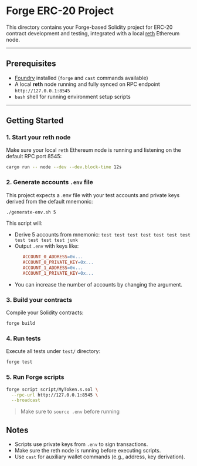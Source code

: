 # Forge ERC-20 Project

This directory contains your Forge-based Solidity project for ERC-20 contract development and testing, integrated with a local [reth](https://github.com/paradigmxyz/reth) Ethereum node.

---

## Prerequisites

- [Foundry](https://getfoundry.sh/) installed (`forge` and `cast` commands available)
- A local **reth** node running and fully synced on RPC endpoint `http://127.0.0.1:8545`
- `bash` shell for running environment setup scripts

---

## Getting Started

### 1. Start your reth node

Make sure your local `reth` Ethereum node is running and listening on the default RPC port 8545:

```bash
cargo run -- node --dev --dev.block-time 12s
```

### 2. Generate accounts `.env` file
This project expects a .env file with your test accounts and private keys derived from the default mnemonic:
```bash
./generate-env.sh 5
```

This script will:
* Derive 5 accounts from mnemonic:
    `
  test test test test test test test test test test test junk
     `
* Output `.env` with keys like:
     ```makefile
        ACCOUNT_0_ADDRESS=0x...
        ACCOUNT_0_PRIVATE_KEY=0x...
        ACCOUNT_1_ADDRESS=0x...
        ACCOUNT_1_PRIVATE_KEY=0x...
     ```
* You can increase the number of accounts by changing the argument.

### 3. Build your contracts
Compile your Solidity contracts:
```bash
forge build
```

### 4. Run tests
Execute all tests under `test/` directory:
```bash
forge test
```

### 5. Run Forge scripts
```bash
forge script script/MyToken.s.sol \
  --rpc-url http://127.0.0.1:8545 \
  --broadcast
```

> Make sure to `source .env` before running

## Notes 
* Scripts use private keys from `.env` to sign transactions.
* Make sure the reth node is running before executing scripts.
* Use `cast` for auxiliary wallet commands (e.g., address, key derivation).

